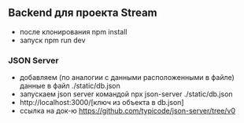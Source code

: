 ## Backend для проекта Stream

- после клонирования npm install
- запуск npm run dev


### JSON Server

- добавляем (по аналогии с данными расположенными в файле) данные в файл ./static/db.json
- запускаем json server командой npx json-server ./static/db.json
- http://localhost:3000/[ключ из объекта в db.json]
- ссылка на док-ю https://github.com/typicode/json-server/tree/v0